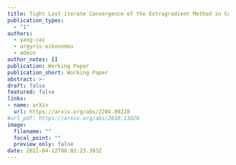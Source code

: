 ```yaml
---
title: Tight Last-iterate Convergence of the Extragradient Method in Constrained Monotone Variational Inequalities
publication_types:
  - "1"
authors:
  - yang-cai
  - argyris-oikonomou
  - admin
author_notes: []
publication: Working Paper
publication_short: Working Paper
abstract: >-
draft: false
featured: false
links:
- name: arXiv
  url: https://arxiv.org/abs/2204.09228
#url_pdf: https://arxiv.org/abs/2010.13020
image:
  filename: ""
  focal_point: ""
  preview_only: false
date: 2022-04-12T08:02:23.393Z
---
```

